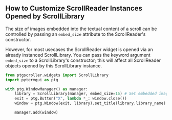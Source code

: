 ## How to Customize ScrollReader Instances Opened by ScrollLibrary
The size of images embedded into the textual content of a scroll can be controlled by passing an `embed_size` attribute to the ScrollReader's constructor. 

However, for most usecases the ScrollReader widget is opened via an already instanced ScrollLibrary. You can pass the keyword argument `embed_size` to a ScrollLibrary's constructor; this will affect all ScrollReader objects opened by this ScrollLibrary instance. 

```python
from ptgscroller.widgets import ScrollLibrary
import pytermgui as ptg

with ptg.WindowManager() as manager:
    library = ScrollLibrary(manager, embed_size=16) # Set embedded image size to 16x16 pixels
    exit = ptg.Button("X", lambda *_: window.close())
    window = ptg.Window(exit, library).set_title(library.library_name).center()

    manager.add(window)
```
